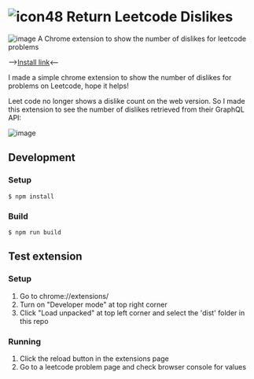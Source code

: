 # ![icon48](https://github.com/kevicai/return-leetcode-dislikes/assets/74110291/4acac24b-cae8-45f3-981d-6fbe8ae7eb13) Return Leetcode Dislikes 
![image](https://github.com/user-attachments/assets/a406edd8-9ac7-49da-8437-9bf4267b3279)
A Chrome extension to show the number of dislikes for leetcode problems

-->[Install link](https://chromewebstore.google.com/detail/return-leetcode-dislikes/dicljlkoaepceogdhchkpgijkjjpmebg?hl=en-US&authuser=0)<--

I made a simple chrome extension to show the number of dislikes for problems on Leetcode, hope it helps!

Leet code no longer shows a dislike count on the web version. So I made this extension to see the number of dislikes retrieved from their GraphQL API:

![image](https://github.com/user-attachments/assets/e4ff8cc0-1285-4699-9276-22c10a5aee2e)

## Development 
### Setup
```console
$ npm install
``` 
### Build
```console
$ npm run build
``` 

## Test extension
### Setup
1. Go to chrome://extensions/
2. Turn on "Developer mode" at top right corner
3. Click "Load unpacked" at top left corner and select the 'dist' folder in this repo
### Running
1. Click the reload button in the extensions page  
2. Go to a leetcode problem page and check browser console for values

